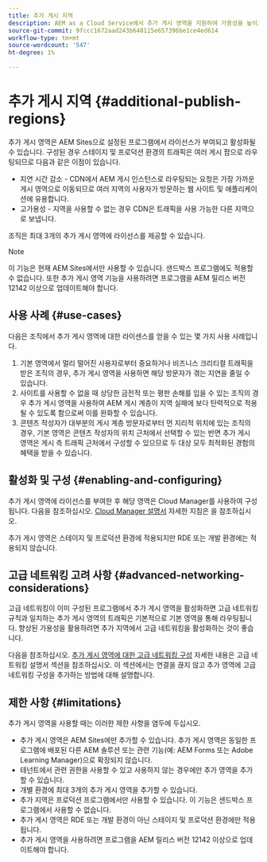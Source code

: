 ```yaml
---
title: 추가 게시 지역
description: AEM as a Cloud Service에서 추가 게시 영역을 지원하여 가용성을 높이고 지연을 줄이는 방법에 대해 알아봅니다.
source-git-commit: 9fccc1672aad243b648115e657396be1ce4ed614
workflow-type: tm+mt
source-wordcount: '547'
ht-degree: 1%

---
```



# 추가 게시 지역 {#additional-publish-regions}

추가 게시 영역은 AEM Sites으로 설정된 프로그램에서 라이선스가 부여되고 활성화될 수 있습니다. 구성된 경우 스테이지 및 프로덕션 환경의 트래픽은 여러 게시 팜으로 라우팅되므로 다음과 같은 이점이 있습니다.

* 지연 시간 감소 - CDN에서 AEM 게시 인스턴스로 라우팅되는 요청은 가장 가까운 게시 영역으로 이동되므로 여러 지역의 사용자가 방문하는 웹 사이트 및 애플리케이션에 유용합니다.
* 고가용성 - 지역을 사용할 수 없는 경우 CDN은 트래픽을 사용 가능한 다른 지역으로 보냅니다.

조직은 최대 3개의 추가 게시 영역에 라이선스를 제공할 수 있습니다.

>[!NOTE]
>
>이 기능은 현재 AEM Sites에서만 사용할 수 있습니다. 샌드박스 프로그램에도 적용할 수 없습니다. 또한 추가 게시 영역 기능을 사용하려면 프로그램을 AEM 릴리스 버전 12142 이상으로 업데이트해야 합니다.

## 사용 사례 {#use-cases}

다음은 조직에서 추가 게시 영역에 대한 라이센스를 얻을 수 있는 몇 가지 사용 사례입니다.

1. 기본 영역에서 멀리 떨어진 사용자로부터 중요하거나 비즈니스 크리티컬 트래픽을 받은 조직의 경우, 추가 게시 영역을 사용하면 해당 방문자가 겪는 지연을 줄일 수 있습니다.
1. 사이트를 사용할 수 없을 때 상당한 금전적 또는 평판 손해를 입을 수 있는 조직의 경우 추가 게시 영역을 사용하여 AEM 게시 계층이 지역 실패에 보다 탄력적으로 적용될 수 있도록 함으로써 이를 완화할 수 있습니다.
1. 콘텐츠 작성자가 대부분의 게시 계층 방문자로부터 먼 지리적 위치에 있는 조직의 경우, 기본 영역은 콘텐츠 작성자의 위치 근처에서 선택할 수 있는 반면 추가 게시 영역은 게시 측 트래픽 근처에서 구성할 수 있으므로 두 대상 모두 최적화된 경험의 혜택을 받을 수 있습니다.

## 활성화 및 구성 {#enabling-and-configuring}

추가 게시 영역에 라이선스를 부여한 후 해당 영역은 Cloud Manager를 사용하여 구성됩니다. 다음을 참조하십시오. [Cloud Manager 설명서](/help/implementing/cloud-manager/manage-environments.md#multiple-regions) 자세한 지침은 을 참조하십시오.

추가 게시 영역은 스테이지 및 프로덕션 환경에 적용되지만 RDE 또는 개발 환경에는 적용되지 않습니다.

## 고급 네트워킹 고려 사항 {#advanced-networking-considerations}

고급 네트워킹이 이미 구성된 프로그램에서 추가 게시 영역을 활성화하면 고급 네트워킹 규칙과 일치하는 추가 게시 영역의 트래픽은 기본적으로 기본 영역을 통해 라우팅됩니다. 향상된 가용성을 활용하려면 추가 지역에서 고급 네트워킹을 활성화하는 것이 좋습니다.

다음을 참조하십시오. [추가 게시 영역에 대한 고급 네트워킹 구성](/help/security/configuring-advanced-networking.md#advanced-networking-configuration-for-additional-publish-regions) 자세한 내용은 고급 네트워킹 설명서 섹션을 참조하십시오. 이 섹션에서는 연결을 끊지 않고 추가 영역에 고급 네트워킹 구성을 추가하는 방법에 대해 설명합니다.

## 제한 사항 {#limitations}

추가 게시 영역을 사용할 때는 이러한 제한 사항을 염두에 두십시오.

* 추가 게시 영역은 AEM Sites에만 추가할 수 있습니다. 추가 게시 영역은 동일한 프로그램에 배포된 다른 AEM 솔루션 또는 관련 기능(예: AEM Forms 또는 Adobe Learning Manager)으로 확장되지 않습니다.
* 테넌트에서 관련 권한을 사용할 수 있고 사용하지 않는 경우에만 추가 영역을 추가할 수 있습니다.
* 개별 환경에 최대 3개의 추가 게시 영역을 추가할 수 있습니다.
* 추가 지역은 프로덕션 프로그램에서만 사용할 수 있습니다. 이 기능은 샌드박스 프로그램에서 사용할 수 없습니다.
* 추가 게시 영역은 RDE 또는 개발 환경이 아닌 스테이지 및 프로덕션 환경에만 적용됩니다.
* 추가 게시 영역을 사용하려면 프로그램을 AEM 릴리스 버전 12142 이상으로 업데이트해야 합니다.
